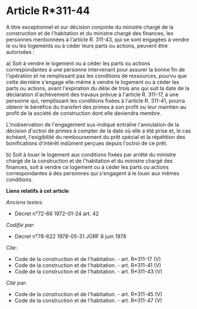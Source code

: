 # Article R*311-44

A titre exceptionnel et sur décision conjointe du ministre chargé de la construction et de l'habitation et du ministre chargé
des finances, les personnes mentionnées à l'article R. 311-43, qui se sont engagées à vendre le ou les logements ou à céder
leurs parts ou actions, peuvent être autorisées : 

a) Soit à vendre le logement ou à céder les parts ou actions correspondantes à une personne intervenant pour assurer la bonne
fin de l'opération et ne remplissant pas les conditions de ressources, pourvu que cette dernière s'engage elle-même à vendre
le logement ou à céder les parts ou actions, avant l'expiration du délai de trois ans qui suit la date de la déclaration
d'achèvement des travaux prévue à l'article R. 311-17, à une personne qui, remplissant les conditions fixées à l'article R.
311-41, pourra obtenir le bénéfice du transfert des primes à son profit ou leur maintien au profit de la société de
construction dont elle deviendra membre. 

L'inobservation de l'engagement sus-indiqué entraîne l'annulation de la décision d'octroi de primes à compter de la date où
elle a été prise et, le cas échéant, l'exigibilité du remboursement du prêt spécial et la répétition des bonifications
d'intérêt indûment perçues depuis l'octroi de ce prêt. 

b) Soit à louer le logement aux conditions fixées par arrêté du ministre chargé de la construction et de l'habitation et du
ministre chargé des finances, soit à vendre ce logement ou à céder les parts ou actions correspondantes à des personnes qui
s'engagent à le louer aux mêmes conditions.

**Liens relatifs à cet article**

_Anciens textes_:

  - Décret n°72-66 1972-01-24 art. 42

_Codifié par_:

  - Décret n°78-622 1978-05-31 JORF 8 juin 1978

_Cite_:

  - Code de la construction et de l'habitation. - art. R*311-17 (V)
  - Code de la construction et de l'habitation. - art. R*311-41 (V)
  - Code de la construction et de l'habitation. - art. R*311-43 (V)

_Cité par_:

  - Code de la construction et de l'habitation. - art. R*311-45 (V)
  - Code de la construction et de l'habitation. - art. R*311-47 (V)
